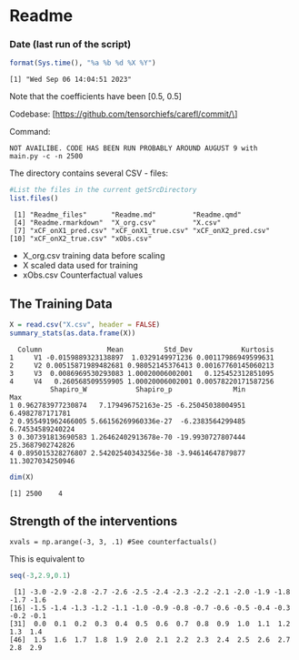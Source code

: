 # Readme

### Date (last run of the script)

``` r
format(Sys.time(), "%a %b %d %X %Y")
```

    [1] "Wed Sep 06 14:04:51 2023"

Note that the coefficients have been \[0.5, 0.5\]

Codebase: \[https://github.com/tensorchiefs/carefl/commit/\]

Command:

    NOT AVAILIBE. CODE HAS BEEN RUN PROBABLY AROUND AUGUST 9 with
    main.py -c -n 2500

The directory contains several CSV - files:

``` r
#List the files in the current getSrcDirectory
list.files()
```

     [1] "Readme_files"      "Readme.md"         "Readme.qmd"       
     [4] "Readme.rmarkdown"  "X_org.csv"         "X.csv"            
     [7] "xCF_onX1_pred.csv" "xCF_onX1_true.csv" "xCF_onX2_pred.csv"
    [10] "xCF_onX2_true.csv" "xObs.csv"         

-   X_org.csv training data before scaling
-   X scaled data used for training
-   xObs.csv Counterfactual values

## The Training Data

``` r
X = read.csv("X.csv", header = FALSE)
summary_stats(as.data.frame(X))
```

      Column                Mean          Std_Dev            Kurtosis
    1     V1 -0.0159889323138897  1.0329149971236 0.00117986949599631
    2     V2 0.00515871989482681 0.98052145376413 0.00167760145060213
    3     V3  0.0086969530293083 1.00020006002001   0.125452312851095
    4     V4   0.260568509559905 1.00020006002001 0.00578220171587256
              Shapiro_W            Shapiro_p               Min              Max
    1 0.962783977230874   7.179496752163e-25 -6.25045038004951  6.4982787171781
    2 0.955491962466005 5.66156269960336e-27  -6.2383564299485 6.74534589240224
    3 0.307391813690583 1.26462402913678e-70 -19.9930727807444 25.3687902742826
    4 0.895015328276807 2.54202540343256e-38 -3.94614647879877 11.3027034250946

``` r
dim(X)
```

    [1] 2500    4

## Strength of the interventions

    xvals = np.arange(-3, 3, .1) #See counterfactuals()

This is equivalent to

``` r
seq(-3,2.9,0.1)
```

     [1] -3.0 -2.9 -2.8 -2.7 -2.6 -2.5 -2.4 -2.3 -2.2 -2.1 -2.0 -1.9 -1.8 -1.7 -1.6
    [16] -1.5 -1.4 -1.3 -1.2 -1.1 -1.0 -0.9 -0.8 -0.7 -0.6 -0.5 -0.4 -0.3 -0.2 -0.1
    [31]  0.0  0.1  0.2  0.3  0.4  0.5  0.6  0.7  0.8  0.9  1.0  1.1  1.2  1.3  1.4
    [46]  1.5  1.6  1.7  1.8  1.9  2.0  2.1  2.2  2.3  2.4  2.5  2.6  2.7  2.8  2.9
